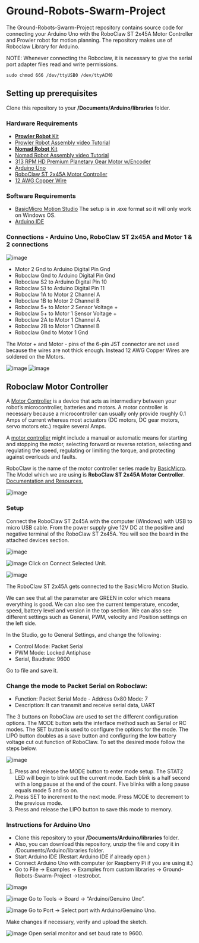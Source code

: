 # Ground-Robots-Swarm-Project
The Ground-Robots-Swarm-Project repository contains source code for connecting your Arduino Uno with the RoboClaw ST 2x45A Motor Controller and Prowler robot for motion planning. The repository makes use of Roboclaw Library for Arduino.

NOTE: Whenever connecting the Roboclaw, it is necessary to give the serial port adapter files read and write permissions.

`sudo chmod 666 /dev/ttyUSB0 /dev/ttyACM0`

## Setting up prerequisites
Clone this repository to your **/Documents/Arduino/libraries** folder.

### Hardware Requirements 
- [**Prowler Robot** Kit](https://www.servocity.com/prowler)
- [Prowler Robot Assembly video Tutorial](https://www.youtube.com/watch?v=k7ZXSDlREJM)
- [**Nomad Robot** Kit](https://www.servocity.com/nomad)
- [Nomad Robot Assembly video Tutorial](https://www.youtube.com/watch?v=FAPDkyeAek8)
- [313 RPM HD Premium Planetary Gear Motor w/Encoder](https://www.servocity.com/313-rpm-hd-premium-planetary-gear-motor-w-encoder)
- [Arduino Uno](https://store.arduino.cc/usa/arduino-uno-rev3)
- [RoboClaw ST 2x45A Motor Controller](http://www.basicmicro.com/RoboClaw-ST-2x45A-Motor-Controller_p_27.html)
- [12 AWG Copper Wire](https://www.amazon.com/gp/product/B01AQU3ST8)

### Software Requirements
- [BasicMicro Motion Studio](http://downloads.basicmicro.com/software/BMStudio/setup.exe) The setup is in .exe format so it will only work on Windows OS.
- [Arduino IDE](https://www.arduino.cc/en/main/software)

### Connections - Arduino Uno, RoboClaw ST 2x45A and Motor 1 & 2 connections
![image](https://user-images.githubusercontent.com/15716059/62593867-67f98b00-b8a6-11e9-9adc-798383b5d7e1.png)
- Motor 2 Gnd  		to  		Arduino Digital Pin Gnd
- Roboclaw Gnd  	to  		Arduino Digital Pin Gnd
- Roboclaw S2  		to  		Arduino Digital Pin 10
- Roboclaw S1  		to  		Arduino Digital Pin 11
- Roboclaw 1A  		to  		Motor 2 Channel A
- Roboclaw 1B  		to  		Motor 2 Channel B
- Roboclaw 5+  		to  		Motor 2 Sensor Voltage +
- Roboclaw 5+  		to  		Motor 1 Sensor Voltage +
- Roboclaw 2A  		to  		Motor 1 Channel A
- Roboclaw 2B  		to  		Motor 1 Channel B
- Roboclaw Gnd  	to  		Motor 1 Gnd

The Motor + and Motor - pins of the 6-pin JST connector are not used because the wires are not thick enough. 
Instead 12 AWG Copper Wires are soldered on the Motors.

![image](https://user-images.githubusercontent.com/15716059/62594138-69778300-b8a7-11e9-8752-95d427e8405d.png)
![image](https://user-images.githubusercontent.com/15716059/62594156-74caae80-b8a7-11e9-970b-f818676db11b.png)

## Roboclaw Motor Controller
A [Motor Controller](https://www.robotshop.com/community/tutorials/show/basics-what-is-a-motor-controller) is a device that acts as intermediary between your robot’s microcontroller, batteries and motors. A motor controller is necessary because a microcontroller can usually only provide roughly 0.1 Amps of current whereas most actuators (DC motors, DC gear motors, servo motors etc.) require several Amps.

A [motor controller](https://en.wikipedia.org/wiki/Motor_controller) might include a manual or automatic means for starting and stopping the motor, selecting forward or reverse rotation, selecting and regulating the speed, regulating or limiting the torque, and protecting against overloads and faults.

RoboClaw is the name of the motor controller series made by [BasicMicro](http://www.basicmicro.com/). The Model which we are using is **RoboClaw ST 2x45A Motor Controller**. [Documentation and Resources.](https://www.basicmicro.com/downloads)

![image](https://user-images.githubusercontent.com/15716059/62594818-f28fb980-b8a9-11e9-9197-c5db8776cc92.png)

### Setup
Connect the RoboClaw ST 2x45A with the computer (Windows) with USB to micro USB cable. From the power supply give 12V DC at the positive and negative terminal of the RoboClaw ST 2x45A. You will see the board in the attached devices section.

![image](https://user-images.githubusercontent.com/15716059/62594839-0cc99780-b8aa-11e9-8fb5-e19b41539b4b.png)

![image](https://user-images.githubusercontent.com/15716059/62594861-1eab3a80-b8aa-11e9-906b-fc244374243b.png) Click on Connect Selected Unit.

![image](https://user-images.githubusercontent.com/15716059/62594955-7f3a7780-b8aa-11e9-9066-814680bef03e.png) 

The RoboClaw ST 2x45A gets connected to the BasicMicro Motion Studio.

We can see that all the parameter are GREEN in color which means everything is good. We can also see the current temperature, encoder, speed, battery level and version in the top section.
We can also see different settings such as General, PWM, velocity and Position settings on the left side.

In the Studio, go to General Settings, and change the following:

-	Control Mode: Packet Serial
-	PWM Mode: Locked Antiphase
-	Serial, Baudrate: 9600

Go to file and save it.

### Change the mode to Packet Serial on Roboclaw:

- Function: Packet Serial     Mode - Address 0x80				Mode: 7
- Description: It can transmit and receive serial data, UART

The 3 buttons on RoboClaw are used to set the different configuration options. The MODE button sets the interface method such as Serial or RC modes. The SET button is used to configure the options for the mode. The LIPO button doubles as a save button and configuring the low battery voltage cut out function of RoboClaw. To set the desired mode follow the steps below. 

![image](https://user-images.githubusercontent.com/15716059/62595001-95e0ce80-b8aa-11e9-94c4-09566fadb32c.png)

1. Press and release the MODE button to enter mode setup. The STAT2 LED will begin to blink out the current mode. Each blink is a half second with a long pause at the end of the count. Five blinks with a long pause equals mode 5 and so on. 
2. Press SET to increment to the next mode. Press MODE to decrement to the previous mode. 
3. Press and release the LIPO button to save this mode to memory.

### Instructions for Arduino Uno

-	Clone this repository to your **/Documents/Arduino/libraries** folder. 
- Also, you can download this repository, unzip the file and copy it in /Documents/Arduino/libraries folder.
-	Start Arduino IDE (Restart Arduino IDE if already open.)
-	Connect Arduino Uno with computer (or Raspberry Pi if you are using it.)
-	Go to File -> Examples -> Examples from custom libraries -> Ground-Robots-Swarm-Project ->testrobot.

![image](https://user-images.githubusercontent.com/15716059/62595420-48fdf780-b8ac-11e9-95a3-4a82019519fd.png)

![image](https://user-images.githubusercontent.com/15716059/62595449-6fbc2e00-b8ac-11e9-8a52-4c8c75ed0af4.png)
 Go to Tools -> Board -> “Arduino/Genuino Uno”.

![image](https://user-images.githubusercontent.com/15716059/62595455-79de2c80-b8ac-11e9-9fd5-c7fb448c42e0.png) Go to Port -> Select port with Arduino/Genuino Uno.

Make changes if necessary, verify and upload the sketch.

![image](https://user-images.githubusercontent.com/15716059/62595505-94180a80-b8ac-11e9-9751-4e20e3ff3a70.png) Open serial monitor and set baud rate to 9600.
